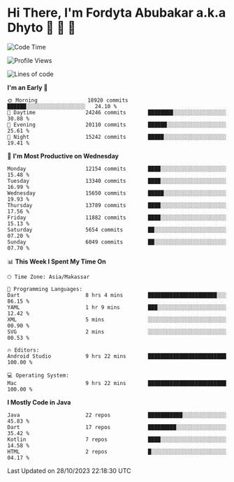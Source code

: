 # Hi There, I'm Fordyta Abubakar a.k.a Dhyto 👋 👋 👋 

<!--
**DhytoDev/dhytodev** is a ✨ _special_ ✨ repository because its `README.md` (this file) appears on your GitHub profile.

Here are some ideas to get you started:

- 🔭 I’m currently working on ...
- 🌱 I’m currently learning ...
- 👯 I’m looking to collaborate on ...
- 🤔 I’m looking for help with ...
- 💬 Ask me about ...
- 📫 How to reach me: ...
- 😄 Pronouns: ...
- ⚡ Fun fact: ...
-->

<!--START_SECTION:waka-->
![Code Time](http://img.shields.io/badge/Code%20Time-2%2C113%20hrs%204%20mins-blue)

![Profile Views](http://img.shields.io/badge/Profile%20Views-0-blue)

![Lines of code](https://img.shields.io/badge/From%20Hello%20World%20I%27ve%20Written-9.8%20million%20lines%20of%20code-blue)

**I'm an Early 🐤** 

```text
🌞 Morning                18920 commits       ██████░░░░░░░░░░░░░░░░░░░   24.10 % 
🌆 Daytime                24246 commits       ████████░░░░░░░░░░░░░░░░░   30.88 % 
🌃 Evening                20110 commits       ██████░░░░░░░░░░░░░░░░░░░   25.61 % 
🌙 Night                  15242 commits       █████░░░░░░░░░░░░░░░░░░░░   19.41 % 
```
📅 **I'm Most Productive on Wednesday** 

```text
Monday                   12154 commits       ████░░░░░░░░░░░░░░░░░░░░░   15.48 % 
Tuesday                  13340 commits       ████░░░░░░░░░░░░░░░░░░░░░   16.99 % 
Wednesday                15650 commits       █████░░░░░░░░░░░░░░░░░░░░   19.93 % 
Thursday                 13789 commits       ████░░░░░░░░░░░░░░░░░░░░░   17.56 % 
Friday                   11882 commits       ████░░░░░░░░░░░░░░░░░░░░░   15.13 % 
Saturday                 5654 commits        ██░░░░░░░░░░░░░░░░░░░░░░░   07.20 % 
Sunday                   6049 commits        ██░░░░░░░░░░░░░░░░░░░░░░░   07.70 % 
```


📊 **This Week I Spent My Time On** 

```text
🕑︎ Time Zone: Asia/Makassar

💬 Programming Languages: 
Dart                     8 hrs 4 mins        ██████████████████████░░░   86.15 % 
YAML                     1 hr 9 mins         ███░░░░░░░░░░░░░░░░░░░░░░   12.42 % 
XML                      5 mins              ░░░░░░░░░░░░░░░░░░░░░░░░░   00.90 % 
SVG                      2 mins              ░░░░░░░░░░░░░░░░░░░░░░░░░   00.53 % 

🔥 Editors: 
Android Studio           9 hrs 22 mins       █████████████████████████   100.00 % 

💻 Operating System: 
Mac                      9 hrs 22 mins       █████████████████████████   100.00 % 
```

**I Mostly Code in Java** 

```text
Java                     22 repos            ███████████░░░░░░░░░░░░░░   45.83 % 
Dart                     17 repos            █████████░░░░░░░░░░░░░░░░   35.42 % 
Kotlin                   7 repos             ████░░░░░░░░░░░░░░░░░░░░░   14.58 % 
HTML                     2 repos             █░░░░░░░░░░░░░░░░░░░░░░░░   04.17 % 
```




 Last Updated on 28/10/2023 22:18:30 UTC
<!--END_SECTION:waka-->
